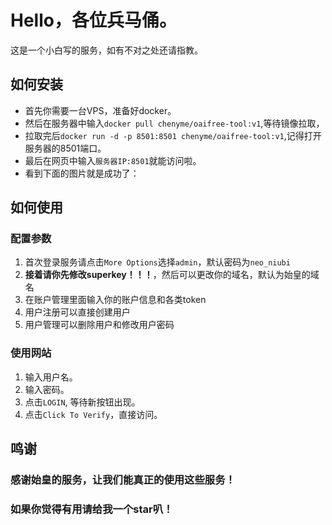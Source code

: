 # Hello，各位兵马俑。
这是一个小白写的服务，如有不对之处还请指教。

## 如何安装

- 首先你需要一台VPS，准备好docker。
- 然后在服务器中输入```docker pull chenyme/oaifree-tool:v1```,等待镜像拉取，
- 拉取完后```docker run -d -p 8501:8501 chenyme/oaifree-tool:v1```,记得打开服务器的8501端口。
- 最后在网页中输入`服务器IP:8501`就能访问啦。
- 看到下面的图片就是成功了：

## 如何使用


### 配置参数
1. 首次登录服务请点击`More Options`选择`admin`，默认密码为`neo_niubi`
2. **接着请你先修改superkey！！！**，然后可以更改你的域名，默认为始皇的域名 
3. 在账户管理里面输入你的账户信息和各类token 
4. 用户注册可以直接创建用户 
5. 用户管理可以删除用户和修改用户密码

### 使用网站
1. 输入用户名。
2. 输入密码。
3. 点击`LOGIN`, 等待新按钮出现。
4. 点击`Click To Verify`，直接访问。

## 鸣谢
### 感谢始皇的服务，让我们能真正的使用这些服务！
### 如果你觉得有用请给我一个star叭！
